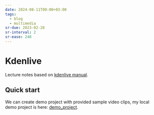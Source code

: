 ```yaml
---
date: 2024-08-11T00:00+03:00
tags:
  - blog
  - multimedia
sr-due: 2023-02-28
sr-interval: 2
sr-ease: 248
---
```


# Kdenlive

Lecture notes based on [kdenlive manual](https://docs.kdenlive.org/en/).

## Quick start

We can create demo project with provided sample video clips, my local demo
project is here: [demo_project](file:///home/inom/Arts_and_Entertainment/video-editing/kdenlive-tutorial-videos/).

